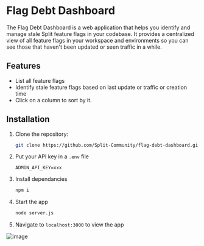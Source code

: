 # Flag Debt Dashboard

The Flag Debt Dashboard is a web application that helps you identify and manage stale Split feature flags in your codebase. It provides a centralized view of all feature flags in your workspace and environments so you can see those that haven't been updated or seen traffic in a while.

## Features

- List all feature flags 
- Identify stale feature flags based on last update or traffic or creation time
- Click on a column to sort by it. 


## Installation

1. Clone the repository:

   ```bash
   git clone https://github.com/Split-Community/flag-debt-dashboard.git

2. Put your API key in a `.env` file 
    ```
    ADMIN_API_KEY=xxx

3. Install dependancies
    ```bash
    npm i

4. Start the app
    ```bash
    node server.js

5. Navigate to `localhost:3000` to view the app

![image](https://github.com/Split-Community/flag-debt-dashboard/assets/1207274/4fb41ee2-aaf0-45ef-9694-ad7259c8e821)


